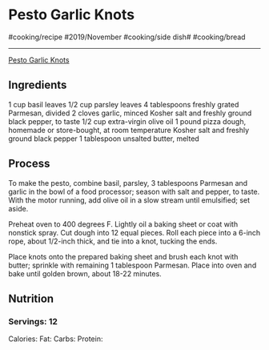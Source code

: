 # Pesto Garlic Knots
#cooking/recipe #2019/November #cooking/side dish# #cooking/bread
- - - -
[Pesto Garlic Knots](https://damndelicious.net/2018/02/09/pesto-garlic-knots/) 

## Ingredients
1 cup basil leaves
1/2 cup parsley leaves
4 tablespoons freshly grated Parmesan, divided
2 cloves garlic, minced
Kosher salt and freshly ground black pepper, to taste
1/2 cup extra-virgin olive oil
1 pound pizza dough, homemade or store-bought, at room temperature
Kosher salt and freshly ground black pepper
1 tablespoon unsalted butter, melted

## Process
To make the pesto, combine basil, parsley, 3 tablespoons Parmesan and garlic in the bowl of a food processor; season with salt and pepper, to taste. With the motor running, add olive oil in a slow stream until emulsified; set aside.

Preheat oven to 400 degrees F. Lightly oil a baking sheet or coat with nonstick spray.
Cut dough into 12 equal pieces. Roll each piece into a 6-inch rope, about 1/2-inch thick, and tie into a knot, tucking the ends.

Place knots onto the prepared baking sheet and brush each knot with butter; sprinkle with remaining 1 tablespoon Parmesan. Place into oven and bake until golden brown, about 18-22 minutes.

## Nutrition
### Servings: 12
Calories: 
Fat: 
Carbs: 
Protein: 